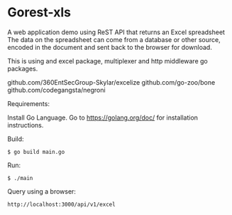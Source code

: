 # Gorest-xls

A web application demo using ReST API that returns an Excel spreadsheet
The data on the spreadsheet can come from a database or other source,
encoded in the document and sent back to the browser for download.

This is using and excel package, multiplexer and http middleware go packages.

github.com/360EntSecGroup-Skylar/excelize
github.com/go-zoo/bone
github.com/codegangsta/negroni

 
Requirements:

Install Go Language.
Go to https://golang.org/doc/ for installation instructions.

Build:
```
$ go build main.go
```

Run:
```
$ ./main
```

Query using a browser:
```
http://localhost:3000/api/v1/excel
```
